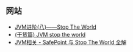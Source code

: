 
## 网站

- [JVM进阶(八)——Stop The World](https://blog.csdn.net/sunhuaqiang1/article/details/54646752)
- [(干货篇) JVM stop the world](https://juejin.cn/post/6844903991952801806)
- [JVM相关 - SafePoint 与 Stop The World 全解](https://zhuanlan.zhihu.com/p/161710652)
